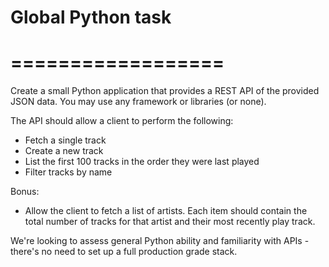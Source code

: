 # Global Python task
# ==================

Create a small Python application that provides a REST API of the provided JSON data. You may use any framework or libraries (or none).

The API should allow a client to perform the following:

- Fetch a single track
- Create a new track
- List the first 100 tracks in the order they were last played
- Filter tracks by name

Bonus:

- Allow the client to fetch a list of artists. Each item should contain the total number of tracks for that artist and their most recently play track.


We're looking to assess general Python ability and familiarity with APIs - there's no need to set up a full production grade stack.
